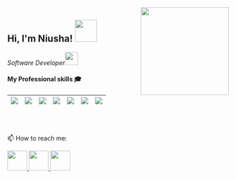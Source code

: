 <img align='right' src='https://camo.githubusercontent.com/1dffb6a6ad27bc1d0ae25d7e699f69aab8f5352f241770daf62efc1b436c70df/68747470733a2f2f6d656469612e67697068792e636f6d2f6d656469612f6965796c397a6d436a4f3462347436716f592f67697068792e676966' width='200"'>

<h2> Hi, I'm Niusha! <img src="https://media.giphy.com/media/mGcNjsfWAjY5AEZNw6/giphy.gif" width="50"></h2>


<p>
  <em>
    Software Developer<img src="https://media.giphy.com/media/WUlplcMpOCEmTGBtBW/giphy.gif" width="30">
    </br>
  </em>
</p>


#### My Professional skills 🎓

|![](https://img.shields.io/badge/php-%23777BB4.svg?plastic&logo=php&logoColor=white&labelColor=grey)|![](https://img.shields.io/badge/react-%230769AD.svg?plastic&logo=react&logoColor=white&labelColor=informational)|![](https://img.shields.io/badge/docker-%2335495e.svg?plastic&logo=docker&logoColor=white&labelColor=%234FC08D)|![](https://img.shields.io/badge/laravel-%23FF2D20.svg?plastic&logo=laravel&logoColor=white&labelColor=inactive)|![](https://img.shields.io/badge/bootstrap-%23563D7C.svg?plastic&logo=bootstrap&logoColor=white)|![](https://img.shields.io/badge/jquery-%230769AD.svg?plastic&logo=jquery&logoColor=white&labelColor=9cf)|![](https://img.shields.io/badge/linux-%2335495e.svg?plastic&logo=linux&logoColor=white&labelColor=yellow)
|---|---|---|---|---|---|---|

<br />
<br />

📫 How to reach me:


<a href="https://www.linkedin.com/in/niusha-yousefi-90b495173" target="_blank">
  <img src="https://img.icons8.com/fluent/48/000000/linkedin.png" width="45" height="45" />
 </a>

 <a href="https://www.instagram.com/niusha_yousefi/" target="_blank">
  <img src="https://img.icons8.com/cute-clipart/64/000000/instagram-new.png" width="45" height="45"/>
 </a>
 
 <a href="https://mail.google.com/mail/u/0/?fs=1&to=niushayousefi73@gmail.com&tf=cm" target="_blank">
   <img src="https://static.wikia.nocookie.net/google/images/7/72/Logo-gmail.png/revision/latest?cb=20201214214241" width="45" height="45"/>
 </a>

<br />
<br />


